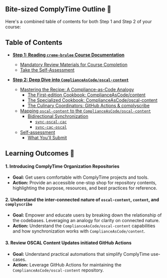 ## Bite-sized ComplyTime Outline 🥮
Here's a combined table of contents for both Step 1 and Step 2 of your course:

## Table of Contents

  * [**Step 1: Reading `creme-brulee` Course Documentation**](https://github.com/hbraswelrh/creme-brulee/blob/main/.github/steps/1-step.md#-reading-creme-brulee-course-documentation)

      * [Mandatory Review Materials for Course Completion](https://github.com/hbraswelrh/creme-brulee/blob/main/.github/steps/1-step.md#-mandatory-review-materials-for-course-completion)
      * [Take the Self-Assessment](https://github.com/hbraswelrh/creme-brulee/blob/main/.github/steps/1-step.md#-take-the-self-assessment)

  * [**Step 2: Deep Dive into `ComplianceAsCode/oscal-content`**](https://github.com/hbraswelrh/creme-brulee/blob/main/.github/steps/2-step.md#step-2-deep-dive-into-complianceascodeoscal-content)

      * [Mastering the Recipe: A Compliance-as-Code Analogy](https://github.com/hbraswelrh/creme-brulee/blob/main/.github/steps/2-step.md#mastering-the-recipe-a-compliance-as-code-analogy-)
          * [The First-edition Cookbook: ComplianceAsCode/content](https://github.com/hbraswelrh/creme-brulee/blob/main/.github/steps/2-step.md#the-first-edition-cookbook-complianceascodecontent)
          * [The Specialized Cookbook: ComplianceAsCode/oscal-content](https://github.com/hbraswelrh/creme-brulee/blob/main/.github/steps/2-step.md#the-specialized-cookbook-complianceascodeoscal-content)
          * [The Culinary Coordinators: GitHub Actions & complyscribe](https://github.com/hbraswelrh/creme-brulee/blob/main/.github/steps/2-step.md#the-culinary-coordinators-github-actions--complyscribe-)
      * [Mapping `oscal-content` to the `ComplianceAsCode/oscal-content`](https://github.com/hbraswelrh/creme-brulee/blob/main/.github/steps/2-step.md#mapping-oscal-content-demo-to-the-complianceascodeoscal-content)
          * [Bidirectional Synchronization](https://github.com/hbraswelrh/creme-brulee/blob/main/.github/steps/2-step.md#bidirectional-synchronization)
              * [`sync-oscal-cac`](https://github.com/hbraswelrh/creme-brulee/blob/main/.github/steps/2-step.md#sync-oscal-cac)
              * [`sync-cac-oscal`](https://github.com/hbraswelrh/creme-brulee/blob/main/.github/steps/2-step.md#sync-cac-oscal)
      * [Self-assessment](https://github.com/hbraswelrh/creme-brulee/blob/main/.github/steps/2-step.md#self-assessment)
          * [What You'll Submit](https://github.com/hbraswelrh/creme-brulee/blob/main/.github/steps/2-step.md#what-youll-submit)

## Learning Outcomes 📝

#### 1. Introducing ComplyTime Organization Repositories
  - **Goal:** Get users comfortable with ComplyTime projects and tools. 
  - **Action:** Provide an accessible one-stop shop for repository contents, highlighting the purpose, resources, and best practices for reference.
#### 2. Understand the inter-connected nature of  `oscal-content`, `content`, and `complyscribe`
  - **Goal:** Empower and educate users by breaking down the relationship of the codebases. Leveraging an analogy for clarity on connected nature. 
  - **Action:** Understand the `ComplianceAsCode/oscal-content` capabilities and how synchronization works with `ComplianceAsCode/content`.
#### 3. Review OSCAL Content Updates initiated GitHub Actions
  - **Goal:** Understand practical automations that simplify ComplyTime use-cases.
  - **Action:** Leverage GitHub Actions for maintaining the `ComplianceAsCode/oscal-content` repository.
